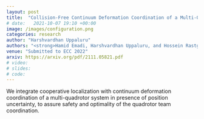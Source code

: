 ```yaml
---
layout: post
title:  "Collision-Free Continuum Deformation Coordination of a Multi-Quadcopter System Using Cooperative Localization"
# date:   2021-10-07 19:10 +00:00
image: /images/configuration.png
categories: research
author: "Harshvardhan Uppaluru"
authors: "<strong>Hamid Emadi, Harshvardhan Uppaluru, and Hossein Rastgoftar</strong>"
venue: "Submitted to ECC 2022"
arxiv: https://arxiv.org/pdf/2111.05821.pdf
# video:
# slides:
# code:
---
```

We integrate cooperative localization with continuum deformation coordination of a multi-quadrotor
system in presence of position uncertainty, to assure safety and optimality of the quadrotor team coordination.
